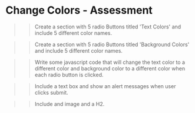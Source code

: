 # Change Colors - Assessment 

>> Create a section with 5 radio Buttons titled 'Text Colors' and include 5 different color names.

>> Create a section with 5 radio Buttons titled 'Background Colors' and include 5 different color names.

>> Write some javascript code that will change the text color to a different color and background color to a different color when each radio button is clicked. 

>> Include a text box and show an alert messages when user clicks submit.

>> Include and image and a H2. 
